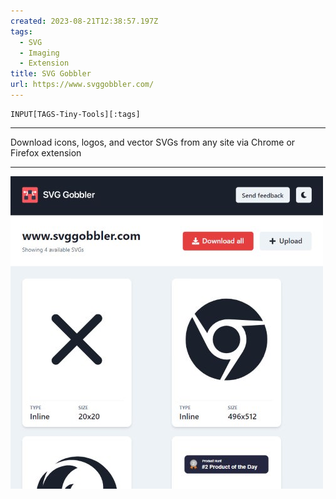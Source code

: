 ```yaml
---
created: 2023-08-21T12:38:57.197Z
tags: 
  - SVG
  - Imaging
  - Extension
title: SVG Gobbler
url: https://www.svggobbler.com/
---
```

```meta-bind
INPUT[TAGS-Tiny-Tools][:tags]
```

___
Download icons, logos, and vector SVGs from any site via Chrome or Firefox extension
___

![](_attachments/svg-gobbler.jpg)
